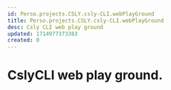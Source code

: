 ```yaml
---
id: Perso.projects.CSLY.csly-CLI.webPlayGround
title: Perso.projects.CSLY.csly-CLI.webPlayGround
desc: Csly CLI web play ground
updated: 1714977373383
created: 0
---
```

# CslyCLI web play ground.


